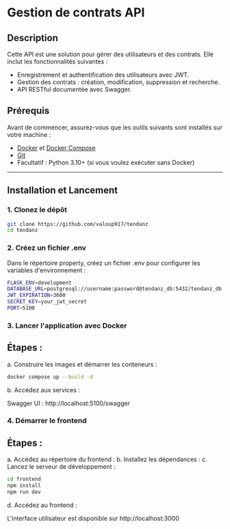 # Gestion de contrats API

## Description
Cette API est une solution pour gérer des utilisateurs et des contrats. Elle inclut les fonctionnalités suivantes :
- Enregistrement et authentification des utilisateurs avec JWT.
- Gestion des contrats : création, modification, suppression et recherche.
- API RESTful documentée avec Swagger.

## Prérequis
Avant de commencer, assurez-vous que les outils suivants sont installés sur votre machine :
- [Docker](https://www.docker.com/) et [Docker Compose](https://docs.docker.com/compose/install/)
- [Git](https://git-scm.com/)
- Facultatif : Python 3.10+ (si vous voulez exécuter sans Docker)

---

## Installation et Lancement

### 1. Clonez le dépôt
```bash
git clone https://github.com/valoup917/tendanz
cd tendanz
```
### 2. Créez un fichier .env
Dans le répertoire property, créez un fichier .env pour configurer les variables d'environnement :
```bash
FLASK_ENV=development
DATABASE_URL=postgresql://username:password@tendanz_db:5432/tendanz_db
JWT_EXPIRATION=3600
SECRET_KEY=your_jwt_secret
PORT=5100
```

### 3. Lancer l'application avec Docker
## Étapes :
a. Construire les images et démarrer les conteneurs :

```bash
docker compose up --build -d
```

b. Accédez aux services :

Swagger UI : http://localhost:5100/swagger


### 4. Démarrer le frontend 
## Étapes :
a. Accédez au répertoire du frontend :
b. Installez les dépendances :
c. Lancez le serveur de développement :

```bash
cd frontend
npm install
npm run dev
```

d. Accédez au frontend :

L'interface utilisateur est disponible sur http://localhost:3000